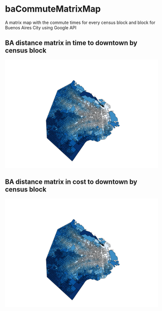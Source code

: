 # baCommuteMatrixMap
A matrix map with the commute times for every census block and block for Buenos Aires City using Google API

## BA distance matrix in time to downtown by census block
![BA distance matrix in time to downtown by census block](tripTime.png?raw=true "Blue areas show the farthest blocks from downtown in trip's time")


## BA distance matrix in cost to downtown by census block
![BA distance matrix in time to downtown by census block](tripTime.png?raw=true "Green areas show where the transfer cannot be avoided")
